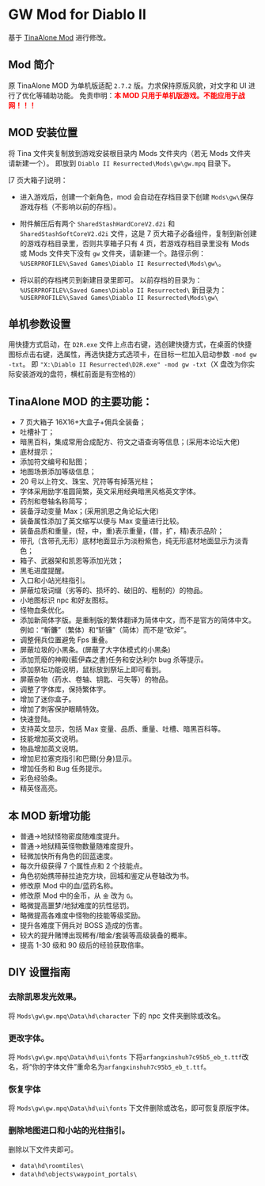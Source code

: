 # GW Mod for Diablo II

基于 <a href="https://bbs.d.163.com/forum.php?mod=viewthread&tid=175054315" target="__blank">TinaAlone Mod</a> 进行修改。

## Mod 简介

原 TinaAlone MOD 为单机版适配 `2.7.2` 版。力求保持原版风貌，对文字和 UI 进行了优化等辅助功能。
免责申明：<span style="color: red;">**本 MOD 只用于单机版游戏。不能应用于战网！！！**</span>

## MOD 安装位置

将 Tina 文件夹复制放到游戏安装根目录内 Mods 文件夹内（若无 Mods 文件夹请新建一个）。
即放到 `Diablo II Resurrected\Mods\gw\gw.mpq` 目录下。

[7 页大箱子]说明：

- 进入游戏后，创建一个新角色，mod 会自动在存档目录下创建 `Mods\gw\`保存游戏存档（不影响以前的存档）。
- 附件解压后有两个 `SharedStashHardCoreV2.d2i` 和 `SharedStashSoftCoreV2.d2i` 文件，这是 7 页大箱子必备组件，复制到新创建的游戏存档目录里，否则共享箱子只有 4 页，若游戏存档目录里没有 Mods 或 Mods 文件夹下没有 `gw` 文件夹，请新建一个。路径示例：`%USERPROFILE%\Saved Games\Diablo II Resurrected\Mods\gw\`。

- 将以前的存档拷贝到新建目录里即可。
  以前存档的目录为：
  `%USERPROFILE%\Saved Games\Diablo II Resurrected\`
  新目录为：
  `%USERPROFILE%\Saved Games\Diablo II Resurrected\Mods\gw\`

## 单机参数设置

用快捷方式启动，在 `D2R.exe` 文件上点击右键，选创建快捷方式，在桌面的快捷图标点击右键，选属性，再选快捷方式选项卡，在目标一栏加入启动参数 `-mod gw -txt`。
即 `"X:\Diablo II Resurrected\D2R.exe" -mod gw -txt`（X 盘改为你实际安装游戏的盘符，横杠前面是有空格的）

## TinaAlone MOD 的主要功能：

- 7 页大箱子 16X16+大盒子+佣兵全装备；
- 吐槽补丁；
- 暗黑百科，集成常用合成配方、符文之语查询等信息；(采用本论坛大佬)
- 底材提示；
- 添加符文编号和贴图；
- 地图场景添加等级信息；
- 20 号以上符文、珠宝、咒符等有掉落光柱；
- 字体采用励字准圆简繁，英文采用经典暗黑风格英文字体。
- 药剂和卷轴名称简写；
- 装备浮动变量 Max；(采用凯恩之角论坛大佬)
- 装备属性添加了英文缩写以便与 Max 变量进行比较。
- 装备品质和重量，(轻，中，重)表示重量，(普，扩，精)表示品阶；
- 带孔（含带孔无形）底材地面显示为淡粉紫色，纯无形底材地面显示为淡青色；
- 箱子、武器架和凯恩等添加光效；
- 黑毛进度提醒。
- 入口和小站光柱指引。
- 屏蔽垃圾词缀（劣等的、损坏的、破旧的、粗制的）的物品。
- 小地图标识 npc 和好友图标。
- 怪物血条优化。
- 添加新简体字版。是重制版的繁体翻译为简体中文，而不是官方的简体中文。例如：“斬鐮”（繁体）和“斩镰”（简体）而不是“砍斧”。
- 调整佣兵位置避免 Fps 重叠。
- 屏蔽垃圾的小黑条。(屏蔽了大字体模式的小黑条)
- 添加荒廢的神殿(藍伊森之書)任务和安达利尔 bug 杀等提示。
- 添加祭坛功能说明，鼠标放到祭坛上即可看到。
- 屏蔽杂物（药水、卷轴、钥匙、弓矢等）的物品。
- 调整了字体库，保持繁体字。
- 增加了迷你盒子。
- 增加了刺客保护眼睛特效。
- 快速登陆。
- 支持英文显示，包括 Max 变量、品质、重量、吐槽、暗黑百科等。
- 技能增加英文说明。
- 物品增加英文说明。
- 增加尼拉塞克指引和巴爾(分身)显示。
- 增加任务和 Bug 任务提示。
- 彩色经验条。
- 精英怪高亮。

## 本 MOD 新增功能

- 普通->地狱怪物密度随难度提升。
- 普通->地狱精英怪物数量随难度提升。
- 轻微加快所有角色的回蓝速度。
- 每次升级获得 7 个属性点和 2 个技能点。
- 角色初始携带赫拉迪克方块，回城和鉴定从卷轴改为书。
- 修改原 Mod 中的血/蓝药名称。
- 修改原 Mod 中的金币，从 `金` 改为 `G`。
- 略微提高噩梦/地狱难度的抗性惩罚。
- 略微提高各难度中怪物的技能等级奖励。
- 提升各难度下佣兵对 BOSS 造成的伤害。
- 较大的提升赌博出现稀有/暗金/套装等高级装备的概率。
- 提高 1-30 级和 90 级后的经验获取倍率。

## DIY 设置指南

### 去除凯恩发光效果。

将 `Mods\gw\gw.mpq\Data\hd\character` 下的 npc 文件夹删除或改名。

### 更改字体。

将 `Mods\gw\gw.mpq\Data\hd\ui\fonts` 下将`arfangxinshuh7c95b5_eb_t.ttf`改名，将“你的字体文件”重命名为`arfangxinshuh7c95b5_eb_t.ttf`。

### 恢复字体

将 `Mods\gw\gw.mpq\Data\hd\ui\fonts` 下文件删除或改名，即可恢复原版字体。

### 删除地图进口和小站的光柱指引。

删除以下文件夹即可。

- `data\hd\roomtiles\`
- `data\hd\objects\waypoint_portals\`
